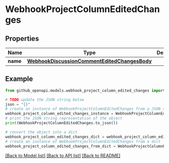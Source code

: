 # WebhookProjectColumnEditedChanges


## Properties

Name | Type | Description | Notes
------------ | ------------- | ------------- | -------------
**name** | [**WebhookDiscussionCommentEditedChangesBody**](WebhookDiscussionCommentEditedChangesBody.md) |  | [optional] 

## Example

```python
from github_openapi.models.webhook_project_column_edited_changes import WebhookProjectColumnEditedChanges

# TODO update the JSON string below
json = "{}"
# create an instance of WebhookProjectColumnEditedChanges from a JSON string
webhook_project_column_edited_changes_instance = WebhookProjectColumnEditedChanges.from_json(json)
# print the JSON string representation of the object
print(WebhookProjectColumnEditedChanges.to_json())

# convert the object into a dict
webhook_project_column_edited_changes_dict = webhook_project_column_edited_changes_instance.to_dict()
# create an instance of WebhookProjectColumnEditedChanges from a dict
webhook_project_column_edited_changes_from_dict = WebhookProjectColumnEditedChanges.from_dict(webhook_project_column_edited_changes_dict)
```
[[Back to Model list]](../README.md#documentation-for-models) [[Back to API list]](../README.md#documentation-for-api-endpoints) [[Back to README]](../README.md)


